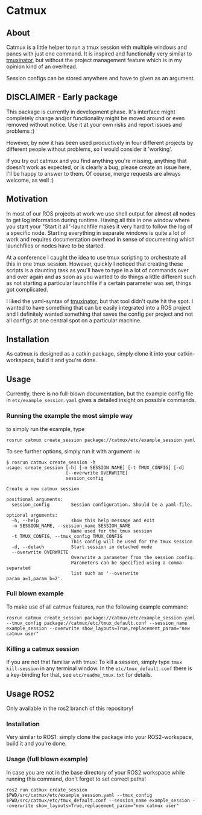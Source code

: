 # Catmux

## About
Catmux is a little helper to run a tmux session with multiple windows and panes with just one
command. It is inspired and functionally very similar to
[tmuxinator](https://github.com/tmuxinator/tmuxinator), but without the project management feature
which is in my opinion kind of an overhead.

Session configs can be stored anywhere and have to given as an argument.

## DISCLAIMER - Early package
This package is currently in development phase. It's interface might completely change and/or
functionality might be moved around or even removed without notice. Use it at your own risks and
report issues and problems :)

However, by now it has been used productively in four different projects by different people without
problems, so I would consider it 'working'.

If you try out catmux and you find anything you're missing, anything that doesn't work as expected,
or is clearly a bug, please create an issue here, I'll be happy to answer to them. Of course, merge
requests are always welcome, as well :)

## Motivation
In most of our ROS projects at work we use shell output for almost all nodes to get log information
during runtime. Having all this in one window where you start your "Start it all"-launchfile makes
it very hard to follow the log of a specific node. Starting everything in separate windows is quite
a lot of work and requires documentation overhead in sense of documenting which launchfiles or nodes
have to be started.

At a conference I caught the idea to use tmux scripting to orchestrate all this in one tmux session.
However, quickly I noticed that creating these scripts is a daunting task as you'll have to type in
a lot of commands over and over again and as soon as you wanted to do things a little different such
as not starting a particular launchfile if a certain parameter was set, things got complicated.

I liked the yaml-syntax of [tmuxinator](https://github.com/tmuxinator/tmuxinator), but that tool
didn't quite hit the spot. I wanted to have something that can be easily integrated into a ROS
project and I definitely wanted something that saves the config per project and not all configs at
one central spot on a particular machine.

## Installation
As catmux is designed as a catkin package, simply clone it into your catkin-workspace, build it and
you're done.

## Usage
Currently, there is no full-blown documentation, but the example config file in
`etc/example_session.yaml` gives a detailed insight on possible commands.

### Running the example the most simple way
to simply run the example, type
```
rosrun catmux create_session package://catmux/etc/example_session.yaml
```

To see further options, simply run it with argument `-h`:
```
$ rosrun catmux create_session -h
usage: create_session [-h] [-n SESSION_NAME] [-t TMUX_CONFIG] [-d]
                      [--overwrite OVERWRITE]
                      session_config

Create a new catmux session

positional arguments:
  session_config        Session configuration. Should be a yaml-file.

optional arguments:
  -h, --help            show this help message and exit
  -n SESSION_NAME, --session_name SESSION_NAME
                        Name used for the tmux session
  -t TMUX_CONFIG, --tmux_config TMUX_CONFIG
                        This config will be used for the tmux session
  -d, --detach          Start session in detached mode
  --overwrite OVERWRITE
                        Overwrite a parameter from the session config.
                        Parameters can be specified using a comma-separated
                        list such as '--overwrite param_a=1,param_b=2'.
```

### Full blown example
To make use of all catmux features, run the following example command:
```
rosrun catmux create_session package://catmux/etc/example_session.yaml --tmux_config package://catmux/etc/tmux_default.conf --session_name example_session --overwrite show_layouts=True,replacement_param="new catmux user"
```

### Killing a catmux session
If you are not that familiar with tmux: To kill a session, simply type `tmux kill-session` in any
terminal window. In the `etc/tmux_default.conf` there is a key-binding for that, see
`etc/readme_tmux.txt` for details.

## Usage ROS2
Only available in the ros2 branch of this repository!

### Installation
Very similar to ROS1: simply clone the package into your ROS2-workspace, build it and
you're done.

### Usage (full blown example)
In case you are not in the base directory of your ROS2 workspace while running this command, don't forget to set correct paths!
```
ros2 run catmux create_session $PWD/src/catmux/etc/example_session.yaml --tmux_config $PWD/src/catmux/etc/tmux_default.conf --session_name example_session --overwrite show_layouts=True,replacement_param="new catmux user"
```